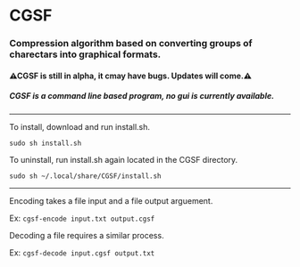 # CGSF

### Compression algorithm based on converting groups of charectars into graphical formats.

#### ⚠CGSF is still in alpha, it cmay have bugs. Updates will come.⚠️

##### CGSF is a command line based program, no gui is currently available.

---
To install, download and run install.sh.

`sudo sh install.sh`


To uninstall, run install.sh again located in the CGSF directory.

`sudo sh ~/.local/share/CGSF/install.sh`

---

Encoding takes a file input and a file output arguement.

Ex:
`cgsf-encode input.txt output.cgsf`


Decoding a file requires a similar process.

Ex:
`cgsf-decode input.cgsf output.txt`